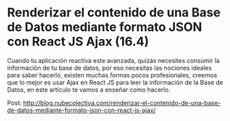 # Renderizar el contenido de una Base de Datos mediante formato JSON con React JS Ajax (16.4)
Cuando tu aplicación reactiva este avanzada, quizás necesites consumir la información de tu base de datos, por eso necesitas las nociones ideales para saber hacerlo, existen muchas formas pocos profesionales, creemos que lo mejor es usar Ajax en React JS para leer la información de la Base de Datos, en este artículo te vamos a enseñar como hacerlo. 

Post: http://blog.nubecolectiva.com/renderizar-el-contenido-de-una-base-de-datos-mediante-formato-json-con-react-js-ajax/ 
